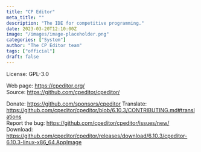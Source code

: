 ```yaml
---
title: "CP Editor"
meta_title: ""
description: "The IDE for competitive programming."
date: 2023-03-20T12:10:00Z
image: "/images/image-placeholder.png"
categories: ["System"]
author: "The CP Editor team"
tags: ["official"]
draft: false
---
```


License: GPL-3.0

Web page: https://cpeditor.org/  
Source: https://github.com/cpeditor/cpeditor/

Donate: https://github.com/sponsors/cpeditor
Translate: https://github.com/cpeditor/cpeditor/blob/6.10.3/CONTRIBUTING.md#translations  
Report the bug: https://github.com/cpeditor/cpeditor/issues/new/  
Download: https://github.com/cpeditor/cpeditor/releases/download/6.10.3/cpeditor-6.10.3-linux-x86_64.AppImage
